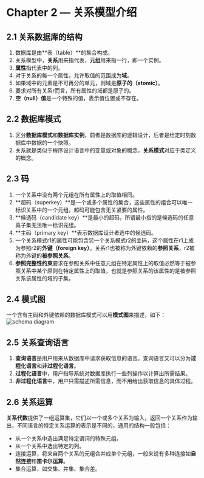 # Chapter 2 — 关系模型介绍

## 2.1 关系数据库的结构
1. 数据库是由**表（table）**的集合构成。
2. 关系模型中，**关系**用来指代表，**元组**用来指一行，即一个实例。
3. **属性**指代表中的列。
4. 对于关系的每一个属性，允许取值的范围成为**域**。
5. 如果域中的元素是不可再分的单元，则域是**原子的（atomic）**。
6. 要求对所有关系r而言，所有属性的域都是原子的。
7. **空（null）值**是一个特殊的值，表示值位置或不存在。

## 2.2 数据库模式
1. 区分**数据库模式**和**数据库实例**，前者是数据库的逻辑设计，后者是给定时刻数据库中数据的一个快照。
2. 关系就是类似于程序设计语言中的变量或对象的概念，**关系模式**对应于类定义的概念。

## 2.3 码
1. 一个关系中没有两个元组在所有属性上的取值相同。
2. **超码（superkey）**是一个或多个属性的集合，这些属性的组合可以唯一标识关系中的一个元组。超码可能包含无关紧要的属性。
3. **候选码（candidate key）**是最小的超码，所谓最小指的是候选码的任意真子集无法唯一标识元组。
4. **主码（primary key）**表示数据库设计者选中的候选码。
5. 一个关系模式r1的属性可能包含另一个关系模式r2的主码，这个属性在r1上成为参照r2的**外键（foreign key）**。关系r1也被称为外键依赖的**参照关系**，r2被称为外键的**被参照关系**。
6. **参照完整性约束**要求在参照关系中任意元组在特定属性上的取值必然等于被参照关系中某个原则在特定属性上的取值，也就是参照关系的该属性的是被参照关系该属性的域的子集。

## 2.4 模式图
一个含有主码和外键依赖的数据库模式可以用**模式图**来描述，如下：
![schema diagram](15458865126441.jpg)
## 2.5 关系查询语言
1. **查询语言**是用户用来从数据库中请求获取信息的语言。查询语言又可以分为**过程化语言**和**非过程化语言**。
2. **过程化语言**中，用户指导系统对数据库执行一些列操作以计算出所需结果。
3. **非过程化语言**中，用户只需描述所需信息，而不用给出获取信息的具体过程。

## 2.6 关系运算
**关系代数**提供了一组运算集，它们以一个或多个关系为输入，返回一个关系作为输出，不同语言的特定关系运算的表示是不同的，通用的结构一般包括：

- 从一个关系中选出满足特定谓词的特殊元组。
- 从一个关系中选出特定的列。
- 连接运算，将来自两个关系的元组合并成单个元组，一般来说有多种连接如**自然连接**和**笛卡尔运算**。
- 集合运算，如交集、并集、集合差。
